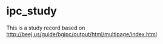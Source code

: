 ipc_study
=========
This is a study record based on  http://beej.us/guide/bgipc/output/html/multipage/index.html
